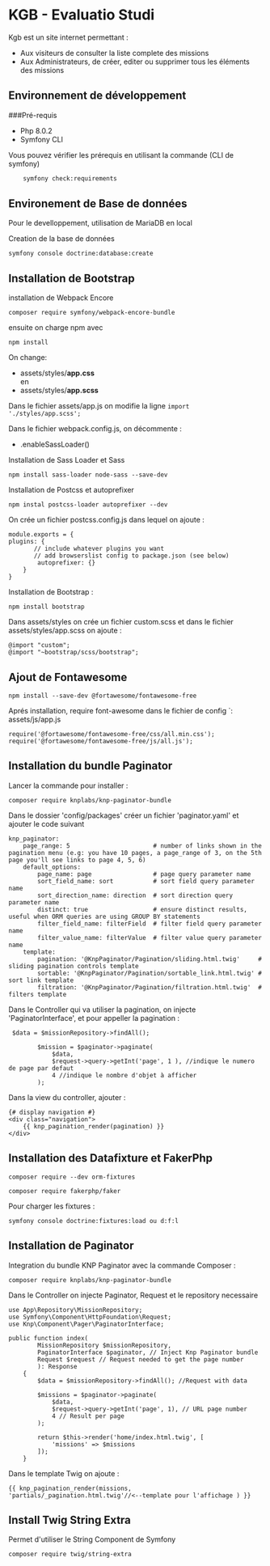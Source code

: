 # KGB - Evaluatio Studi
Kgb est un site internet permettant :
- Aux visiteurs de consulter la liste complete des missions
- Aux Administrateurs, de créer, editer ou supprimer tous les éléments des missions

## Environnement de développement
###Pré-requis
* Php 8.0.2
* Symfony CLI

Vous pouvez vérifier les prérequis en utilisant la commande (CLI de symfony)

```bash
    symfony check:requirements
```
## Environement de Base de données
Pour le develloppement, utilisation de MariaDB en local

Creation de la base de données

```symfony console doctrine:database:create```



## Installation de Bootstrap
installation de Webpack Encore

``composer require symfony/webpack-encore-bundle``

ensuite on charge npm avec

``npm install ``

On change:
- assets/styles/<strong>app.css</strong> <br>
  en
- assets/styles/<strong>app.scss</strong>

Dans le fichier assets/app.js on modifie la ligne
``
import './styles/app.scss';
``

Dans le fichier webpack.config.js, on décommente :
- .enableSassLoader()

Installation de Sass Loader et Sass

``npm install sass-loader node-sass --save-dev``

Installation de Postcss et autoprefixer

``npm instal postcss-loader autoprefixer --dev``

On crée un fichier postcss.config.js dans lequel on ajoute :

````
module.exports = {
plugins: {
       // include whatever plugins you want
       // add browserslist config to package.json (see below)
        autoprefixer: {}
    }
}
````

Installation de Bootstrap :

``npm install bootstrap``

Dans assets/styles on crée un fichier custom.scss
et dans le fichier assets/styles/app.scss on ajoute :

````
@import "custom";
@import "~bootstrap/scss/bootstrap";
````
## Ajout de Fontawesome

```npm install --save-dev @fortawesome/fontawesome-free```

Aprés installation, require font-awesome dans le fichier de config `: assets/js/app.js

``````
require('@fortawesome/fontawesome-free/css/all.min.css'); 
require('@fortawesome/fontawesome-free/js/all.js');
``````
## Installation du bundle Paginator
Lancer la commande pour installer : 
````
composer require knplabs/knp-paginator-bundle
````
Dans le dossier 'config/packages' créer un fichier 'paginator.yaml' et ajouter le code suivant 
````
knp_paginator:
    page_range: 5                       # number of links shown in the pagination menu (e.g: you have 10 pages, a page_range of 3, on the 5th page you'll see links to page 4, 5, 6)
    default_options:
        page_name: page                 # page query parameter name
        sort_field_name: sort           # sort field query parameter name
        sort_direction_name: direction  # sort direction query parameter name
        distinct: true                  # ensure distinct results, useful when ORM queries are using GROUP BY statements
        filter_field_name: filterField  # filter field query parameter name
        filter_value_name: filterValue  # filter value query parameter name
    template:
        pagination: '@KnpPaginator/Pagination/sliding.html.twig'     # sliding pagination controls template
        sortable: '@KnpPaginator/Pagination/sortable_link.html.twig' # sort link template
        filtration: '@KnpPaginator/Pagination/filtration.html.twig'  # filters template
````
Dans le Controller qui va utiliser la pagination, on injecte 'PaginatorInterface', et pour appeller la pagination :
````
 $data = $missionRepository->findAll();

        $mission = $paginator->paginate(
            $data,
            $request->query->getInt('page', 1 ), //indique le numero de page par defaut
            4 //indique le nombre d'objet à afficher
        );
````

Dans la view du controller, ajouter : 
````
{# display navigation #}
<div class="navigation">
    {{ knp_pagination_render(pagination) }}
</div>
````

## Installation des Datafixture et FakerPhp

``composer require --dev orm-fixtures``

``composer require fakerphp/faker``

Pour charger les fixtures  :

``symfony console doctrine:fixtures:load ou d:f:l``

## Installation de Paginator

Integration du bundle KNP Paginator avec la commande Composer :

````composer require knplabs/knp-paginator-bundle````

Dans le Controller on injecte Paginator, Request et le repository necessaire
``````
use App\Repository\MissionRepository;
use Symfony\Component\HttpFoundation\Request;
use Knp\Component\Pager\PaginatorInterface;
``````

````````
public function index(
        MissionRepository $missionRepository,
        PaginatorInterface $paginator, // Inject Knp Paginator bundle
        Request $request // Request needed to get the page number
        ): Response
    {
        $data = $missionRepository->findAll(); //Request with data 
        
        $missions = $paginator->paginate(
            $data,
            $request->query->getInt('page', 1), // URL page number
            4 // Result per page
        );

        return $this->render('home/index.html.twig', [
            'missions' => $missions
        ]);
    }
````````
Dans le template Twig on ajoute :

````
{{ knp_pagination_render(missions, 'partials/_pagination.html.twig'//<--template pour l'affichage ) }}
````

## Install Twig String Extra
Permet d'utiliser le String Component de Symfony

````
composer require twig/string-extra
````









